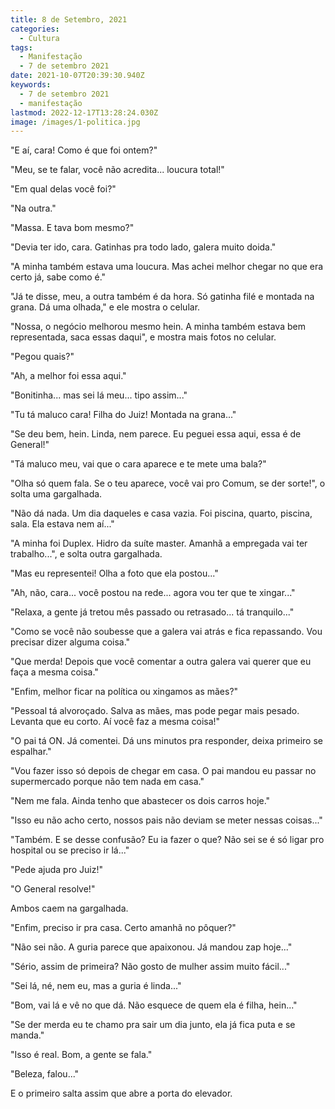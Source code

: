 ```yaml
---
title: 8 de Setembro, 2021
categories:
  - Cultura
tags:
  - Manifestação
  - 7 de setembro 2021
date: 2021-10-07T20:39:30.940Z
keywords:
  - 7 de setembro 2021
  - manifestação
lastmod: 2022-12-17T13:28:24.030Z
image: /images/1-politica.jpg
---
```


"E aí, cara! Como é que foi ontem?"

"Meu, se te falar, você não acredita... loucura total!"

"Em qual delas você foi?"

"Na outra."

"Massa. E tava bom mesmo?"

"Devia ter ido, cara. Gatinhas pra todo lado, galera muito doida."

"A minha também estava uma loucura. Mas achei melhor chegar no que era certo já, sabe como é."

"Já te disse, meu, a outra também é da hora. Só gatinha filé e montada na grana. Dá uma olhada," e ele mostra o celular.

"Nossa, o negócio melhorou mesmo hein. A minha também estava bem representada, saca essas daqui", e mostra mais fotos no celular. 

"Pegou quais?"

"Ah, a melhor foi essa aqui."

"Bonitinha... mas sei lá meu... tipo assim..."

"Tu tá maluco cara! Filha do Juiz! Montada na grana..."

"Se deu bem, hein. Linda, nem parece. Eu peguei essa aqui, essa é de General!"

"Tá maluco meu, vai que o cara aparece e te mete uma bala?"

"Olha só quem fala. Se o teu aparece, você vai pro Comum, se der sorte!", o solta uma gargalhada.

"Não dá nada. Um dia daqueles e casa vazia. Foi piscina, quarto, piscina, sala. Ela estava nem aí..."

"A minha foi Duplex. Hidro da suíte master. Amanhã a empregada vai ter trabalho...", e solta outra gargalhada.

"Mas eu representei! Olha a foto que ela postou..."

"Ah, não, cara... você postou na rede... agora vou ter que te xingar..."

"Relaxa, a gente já tretou mês passado ou retrasado... tá tranquilo..."

"Como se você não soubesse que a galera vai atrás e fica repassando. Vou precisar dizer alguma coisa."

"Que merda! Depois que você comentar a outra galera vai querer que eu faça a mesma coisa."

"Enfim, melhor ficar na política ou xingamos as mães?"

"Pessoal tá alvoroçado. Salva as mães, mas pode pegar mais pesado. Levanta que eu corto. Aí você faz a mesma coisa!"

"O pai tá ON. Já comentei. Dá uns minutos pra responder, deixa primeiro se espalhar."

"Vou fazer isso só depois de chegar em casa.  O pai mandou eu passar no supermercado porque não tem nada em casa."

"Nem me fala. Ainda tenho que abastecer os dois carros hoje."

"Isso eu não acho certo, nossos pais não deviam se meter nessas coisas..."

"Também. E se desse confusão? Eu ia fazer o que? Não sei se é só ligar pro hospital ou se preciso ir lá..."

"Pede ajuda pro Juiz!"

"O General resolve!"

Ambos caem na gargalhada.

"Enfim, preciso ir pra casa. Certo amanhã no pôquer?"

"Não sei não. A guria parece que apaixonou. Já mandou zap hoje..."

"Sério, assim de primeira? Não gosto de mulher assim muito fácil..."

"Sei lá, né, nem eu, mas a guria é linda..."

"Bom, vai lá e vê no que dá. Não esquece de quem ela é filha, hein..."

"Se der merda eu te chamo pra sair um dia junto, ela já fica puta e se manda."

"Isso é real. Bom, a gente se fala."

"Beleza, falou..."

E o primeiro salta assim que abre a porta do elevador.
